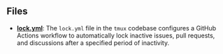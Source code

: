 
## Files
- **[lock.yml](workflows/lock.yml.driver.md)**: The `lock.yml` file in the `tmux` codebase configures a GitHub Actions workflow to automatically lock inactive issues, pull requests, and discussions after a specified period of inactivity.
